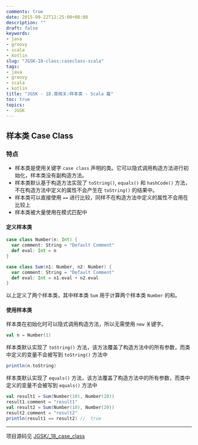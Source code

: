 ```yaml
---
comments: true
date: 2015-09-22T12:25:00+08:00
description: ""
draft: false
keywords:
- java
- groovy
- scala
- kotlin
slug: "JGSK-18-class:caseclass-scala"
tags:
- java
- groovy
- scala
- kotlin
title: "JGSK - 18.类相关:样本类 - Scala 篇"
toc: true
topics:
-  JGSK
---
```


## 样本类 Case Class

### 特点

- 样本类是使用关键字 `case class` 声明的类。它可以隐式调用构造方法进行初始化，样本类没有副构造方法。
- 样本类默认基于构造方法实现了 `toString()`, `equals()` 和 `hashCode()` 方法，不在构造方法中定义的属性不会产生在 `toString()` 的结果中。
- 样本类可以直接使用 `==` 进行比较，同样不在构造方法中定义的属性不会用在比较上
- 样本类被大量使用在模式匹配中

<!--more-->

#### 定义样本类

```scala
case class Number(n: Int) {
  var comment: String = "Default Comment"
  def eval: Int = n
}

case class Sum(n1: Number, n2: Number) {
  var comment: String = "Default Comment"
  def eval: Int = n1.eval + n2.eval
}
```

以上定义了两个样本类，其中样本类 `Sum` 用于计算两个样本类 `Number` 的和。

#### 使用样本类

样本类在初始化时可以隐式调用构造方法，所以无需使用 `new` 关键字。

```scala
val n = Number(1)
```

样本类默认实现了 `toString()` 方法，该方法覆盖了构造方法中的所有参数，而类中定义的变量不会被写到 `toString()` 方法中

```scala
println(n.toString)
```

样本类默认实现了 `equals()` 方法，该方法覆盖了构造方法中的所有参数，而类中定义的变量不会被写到 `equals()` 方法中

```scala
val result1 = Sum(Number(10), Number(20))
result1.comment = "result1"
val result2 = Sum(Number(10), Number(20))
result2.comment = "result2"
println(result1 == result2) //  true
```

---

项目源码见 [JGSK/_18_case_class](https://github.com/SidneyXu/JGSK)


